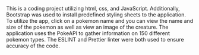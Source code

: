 This is a coding project utilizing html, css, and JavaScript. Additionally, Bootstrap was used to install predefined styling sheets to the application. To utilize the app, click on a pokemon name and you can view the name and size of the pokemon as well as view an image of the creature. The application uses the PokeAPI to gather information on 150 different pokemon types. The ESLINT and Prettier linter were both used to ensure accuracy of the code.  
